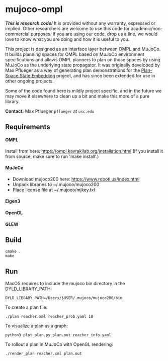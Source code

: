 # mujoco-ompl

**_This is research code!_** It is provided without any warranty, expressed or implied.  Other researchers are welcome to use this code for academic/non-commercial purposes.  If you are using our code, drop us a line, we would love to know what you are doing and how it is useful to you.

This project is designed as an interface layer between OMPL and MuJoCo.  It builds planning spaces for OMPL based on MuJoCo environment specifications and allows OMPL planners to plan on those spaces by using MuJoCo as the underlying state propagator.  It was originally developed by Max Pflueger as a way of generating plan demonstrations for the [Plan-Space State Embedding](https://github.com/mpflueger/plan-space-state-embedding) project, and has since been extended for use in other ongoing projects.

Some of the code found here is mildly project specific, and in the future we may move it elsewhere to clean up a bit and make this more of a pure library.

**Contact:** Max Pflueger `pflueger` at `usc.edu`

## Requirements
#### OMPL
Install from here: https://ompl.kavrakilab.org/installation.html
(If you install it from source, make sure to run 'make install'.)

#### MuJoCo
- Download mujoco200 here: https://www.roboti.us/index.html
- Unpack libraries to ~/.mujoco/mujoco200
- Place license file at ~/.mujoco/mjkey.txt

#### Eigen3
#### OpenGL
#### GLEW


## Build
```
cmake .
make
```

## Run
MacOS requires to include the mujoco bin directory in the DYLD_LIBRARY_PATH:
```
DYLD_LIBRARY_PATH=/Users/$USER/.mujoco/mujoco200/bin
```

To create a plan file:
```
./plan reacher.xml reacher_prob.yaml 10
```

To visualize a plan as a graph:
```
python3 plot_plan.py plan.out reacher_info.yaml
```

To rollout a plan in MuJoCo with OpenGL rendering:
```
./render_plan reacher.xml plan.out
```
